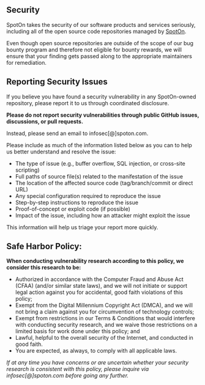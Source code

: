 <!-- Lightly modified version of https://github.com/github/.github/blob/master/SECURITY.md -->
## Security

SpotOn takes the security of our software products and services seriously, including all of the open source code repositories managed by [SpotOn](https://github.com/SpotOnInc).

Even though open source repositories are outside of the scope of our bug bounty program and therefore not eligible for bounty rewards, we will ensure that your finding gets passed along to the appropriate maintainers for remediation.

## Reporting Security Issues

If you believe you have found a security vulnerability in any SpotOn-owned repository, please report it to us through coordinated disclosure.

**Please do not report security vulnerabilities through public GitHub issues, discussions, or pull requests.**

Instead, please send an email to infosec[@]spoton.com.

Please include as much of the information listed below as you can to help us better understand and resolve the issue:

  * The type of issue (e.g., buffer overflow, SQL injection, or cross-site scripting)
  * Full paths of source file(s) related to the manifestation of the issue
  * The location of the affected source code (tag/branch/commit or direct URL)
  * Any special configuration required to reproduce the issue
  * Step-by-step instructions to reproduce the issue
  * Proof-of-concept or exploit code (if possible)
  * Impact of the issue, including how an attacker might exploit the issue

This information will help us triage your report more quickly.

## Safe Harbor Policy:

**When conducting vulnerability research according to this policy, we consider this research to be:**

- Authorized in accordance with the Computer Fraud and Abuse Act (CFAA) (and/or similar state laws), and we will not initiate or support legal action against you for accidental, good faith violations of this policy;
- Exempt from the Digital Millennium Copyright Act (DMCA), and we will not bring a claim against you for circumvention of technology controls;
- Exempt from restrictions in our Terms & Conditions that would interfere with conducting security research, and we waive those restrictions on a limited basis for work done under this policy; and
- Lawful, helpful to the overall security of the Internet, and conducted in good faith.
- You are expected, as always, to comply with all applicable laws.

_If at any time you have concerns or are uncertain whether your security research is consistent with this policy, please inquire via infosec[@]spoton.com before going any further._
